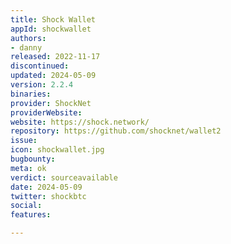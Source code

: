 ```yaml
---
title: Shock Wallet
appId: shockwallet
authors:
- danny
released: 2022-11-17
discontinued: 
updated: 2024-05-09
version: 2.2.4
binaries: 
provider: ShockNet
providerWebsite: 
website: https://shock.network/
repository: https://github.com/shocknet/wallet2
issue: 
icon: shockwallet.jpg
bugbounty: 
meta: ok
verdict: sourceavailable
date: 2024-05-09
twitter: shockbtc
social: 
features: 

---
```


